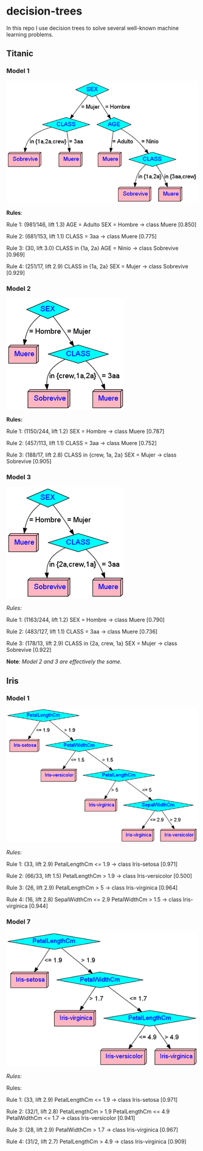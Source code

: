 # decision-trees

In this repo I use decision trees to solve several well-known machine learning problems.


## Titanic

### Model 1
![Titanic model 1](titanic-model-1.png)

**Rules**:

Rule 1: (981/146, lift 1.3)
	AGE = Adulto
	SEX = Hombre
	->  class Muere  [0.850]

Rule 2: (681/153, lift 1.1)
	CLASS = 3aa
	->  class Muere  [0.775]

Rule 3: (30, lift 3.0)
	CLASS in {1a, 2a}
	AGE = Ninio
	->  class Sobrevive  [0.969]

Rule 4: (251/17, lift 2.9)
	CLASS in {1a, 2a}
	SEX = Mujer
	->  class Sobrevive  [0.929]


### Model 2
![Titanic model 2](titanic-model-2.png)

**Rules:**

Rule 1: (1150/244, lift 1.2)
	SEX = Hombre
	->  class Muere  [0.787]

Rule 2: (457/113, lift 1.1)
	CLASS = 3aa
	->  class Muere  [0.752]

Rule 3: (188/17, lift 2.8)
	CLASS in {crew, 1a, 2a}
	SEX = Mujer
	->  class Sobrevive  [0.905]

### Model 3
![Titanic model 3](titanic-model-3.png)


*Rules:*

Rule 1: (1163/244, lift 1.2)
	SEX = Hombre
	->  class Muere  [0.790]

Rule 2: (483/127, lift 1.1)
	CLASS = 3aa
	->  class Muere  [0.736]

Rule 3: (178/13, lift 2.9)
	CLASS in {2a, crew, 1a}
	SEX = Mujer
	->  class Sobrevive  [0.922]
 
 
**Note**: *Model 2 and 3 are effectively the same.* 



## Iris

### Model 1
![Iris model 3](iris-model-1.png)

*Rules:*

Rule 1: (33, lift 2.9)
	PetalLengthCm <= 1.9
	->  class Iris-setosa  [0.971]

Rule 2: (66/33, lift 1.5)
	PetalLengthCm > 1.9
	->  class Iris-versicolor  [0.500]

Rule 3: (26, lift 2.9)
	PetalLengthCm > 5
	->  class Iris-virginica  [0.964]

Rule 4: (16, lift 2.8)
	SepalWidthCm <= 2.9
	PetalWidthCm > 1.5
	->  class Iris-virginica  [0.944]

### Model 7
![Iris model 7](iris-model-7.png)


*Rules:*

Rules:

Rule 1: (33, lift 2.9)
	PetalLengthCm <= 1.9
	->  class Iris-setosa  [0.971]

Rule 2: (32/1, lift 2.8)
	PetalLengthCm > 1.9
	PetalLengthCm <= 4.9
	PetalWidthCm <= 1.7
	->  class Iris-versicolor  [0.941]

Rule 3: (28, lift 2.9)
	PetalWidthCm > 1.7
	->  class Iris-virginica  [0.967]

Rule 4: (31/2, lift 2.7)
	PetalLengthCm > 4.9
	->  class Iris-virginica  [0.909]
 

 
